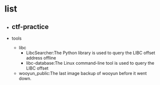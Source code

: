 

# list

- ctf-practice
  - 



- tools
  - libc
    - LibcSearcher:The Python library is used to query the LIBC offset address offline  
    - libc-database:The Linux command-line tool is used to query the LIBC offset
  - wooyun_public:The last image backup of wooyun before it went down.

